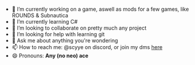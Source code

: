 - 🔭 I’m currently working on a game, aswell as mods for a few games, like ROUNDS & Subnautica
- 🌱 I’m currently learning C#
- 👯 I’m looking to collaborate on pretty much any project
- 🤔 I’m looking for help with learning git
- 💬 Ask me about anything you're wondering
- 📫 How to reach me: @scyye on discord, or join my dms [here](https://discord.gg/dD6AFSRTct)
- 😄 Pronouns: **Any (no neo) ace**
